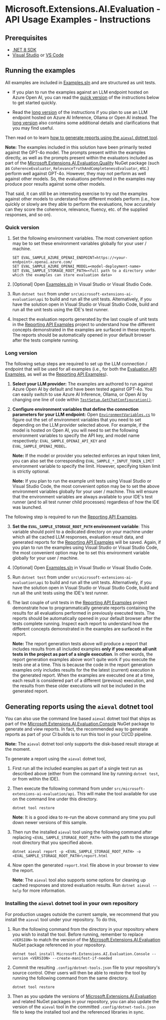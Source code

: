 # Microsoft.Extensions.AI.Evaluation - API Usage Examples - Instructions

## Prerequisites

- [.NET 8 SDK](https://dotnet.microsoft.com/download/dotnet/8.0)
- [Visual Studio](https://visualstudio.microsoft.com/downloads/) or [VS Code](https://visualstudio.microsoft.com/downloads/)

## Running the examples

All examples are included in [Examples.sln](./Examples.sln) and are structured as unit tests.

* If you plan to run the examples against an LLM endpoint hosted on Azure Open AI, you can read the
  [quick version](#quick-version) of the instructions below to get started quickly.

* Read the [long version](#long-version) of the instructions if you plan to use an LLM endpoint hosted on Azure AI
  Inference, Ollama or Open AI instead. The [long version](#long-version) also contains some additional details and
  clarifications that you may find useful.

Then read on to learn
[how to generate reports using the `aieval` dotnet tool](#generating-reports-using-the-aieval-dotnet-tool).

**Note:** The examples included in this solution have been primarily tested against the GPT-4o model. The prompts
present within the examples directly, as well as the prompts present within the evaluators included as part of the
[Microsoft.Extensions.AI.Evaluation.Quality](https://www.nuget.org/packages/Microsoft.Extensions.AI.Evaluation.Quality)
NuGet package (such as `CoherenceEvaluator`, `RelevanceTruthAndCompletenessEvaluator`, etc.) perform well against
GPT-4o. However, they may not perform as well against other models. So, the evaluations performed in the examples may
produce poor results against some other models.

That said, it can still be an interesting exercise to try out the examples against other models to understand how
different models perform (i.e., how quickly or slowly are they able to perform the evaluations, how accurately can they
score the coherence, relevance, fluency, etc. of the supplied responses, and so on).

### Quick version

1. Set the following environment variables. The most convenient option may be to set these environment variables
   globally for your user / machine.

   ```
   SET EVAL_SAMPLE_AZURE_OPENAI_ENDPOINT=https://<your-endpoint>.openai.azure.com/
   SET EVAL_SAMPLE_AZURE_OPENAI_MODEL=<model-deployment-name>
   SET EVAL_SAMPLE_STORAGE_ROOT_PATH=<full path to a directory under which the examples can store evaluation data>
   ```

2. [Optional] Open [Examples.sln](./Examples.sln) in Visual Studio or Visual Studio Code.

3. Run `dotnet test` from under `src\microsoft-extensions-ai-evaluation\api` to build and run all the unit tests.
   Alternatively, if you have the solution open in Visual Studio or Visual Studio Code, build and run all the unit
   tests using the IDE's test runner.

4. Inspect the evaluation reports generated by the last couple of unit tests in the
   [Reporting API Examples](./reporting/README.md) project to understand how the different concepts demonstrated in the
   examples are surfaced in these reports. The reports should be automatically opened in your default browser after the
   tests complete running.

### Long version

The following setup steps are required to set up the LLM connection / endpoint that will be used for all examples
(i.e., for both the [Evaluation API Examples](./evaluation/README.md), as well as the
[Reporting API Examples](./reporting/README.md)).

1. **Select your LLM provider:** The examples are authored to run against Azure Open AI by default and have been tested
   against GPT-4o. You can easily switch to use Azure AI Inference, Ollama, or Open AI by changing one line of code
   within [`TestSetup.GetChatConfiguration()`](./evaluation/Setup/TestSetup.cs#L25).

2. **Configure environment variables that define the connection parameters for your LLM endpoint:** Open
   [`EnvironmentVariables.cs`](./evaluation/Setup/EnvironmentVariables.cs) to figure out the set of environment
   variables that you need to set depending on the LLM provider selected above. For example, if the model is hosted on
   Open AI, you will need to set the following environment variables to specify the API key, and model name
   respectively:
   `EVAL_SAMPLE_OPENAI_API_KEY` and `EVAL_SAMPLE_OPENAI_MODEL`.

   **Note:** If the model or provider you selected enforces an input token limit, you can also set the corresponding
   `EVAL_SAMPLE_*_INPUT_TOKEN_LIMIT` environment variable to specify the limit. However, specifying token limit is
   strictly optional.

   **Note:** If you plan to run the example unit tests using Visual Studio or Visual Studio Code, the most convenient
   option may be to set the above environment variables globally for your user / machine. This will ensure that the
   environment variables are always available to your IDE's test runner (and to all test runner child processes)
   regardless of how the IDE was launched.

The following step is required to run the [Reporting API Examples](./reporting/README.md).

3. **Set the `EVAL_SAMPLE_STORAGE_ROOT_PATH` environment variable**: This variable should point to a dedicated
   directory on your machine under which all the cached LLM responses, evaluation result data, and generated
   reports for the [Reporting API Examples](./reporting/README.md) will be saved. Again, if you plan to run
   the examples using Visual Studio or Visual Studio Code, the most convenient option may be to set this
   environment variable globally for your user / machine.

4. [Optional] Open [Examples.sln](./Examples.sln) in Visual Studio or Visual Studio Code.

5. Run `dotnet test` from under `src\microsoft-extensions-ai-evaluation\api` to build and run all the unit tests.
   Alternatively, if you have the solution open in Visual Studio or Visual Studio Code, build and run all the unit
   tests using the IDE's test runner.

6. The last couple of unit tests in the [Reporting API Examples](./reporting/README.md) project demonstrate how to
   programmatically generate reports containing the results for all evaluations performed in previously executed tests.
   The reports should be automatically opened in your default browser after the tests complete running. Inspect each
   report to understand how the different concepts demonstrated in the examples are surfaced in the report.

   **Note:** The report generation tests above will produce a report that includes results from all included
   examples **only if you execute all unit tests in the project as part of a single execution**. In other words, the
   report generation examples above won't quite work if you execute the tests one at a time. This is because the code
   in the report generation examples only includes results for the the latest (current) execution in the generated
   report. When the examples are executed one at a time, each result is considered part of a different (previous)
   execution, and the results from these older executions will not be included in the generated report.

## Generating reports using the `aieval` dotnet tool

You can also use the command line based `aieval` dotnet tool that ships as part of the
[Microsoft.Extensions.AI.Evaluation.Console](https://www.nuget.org/packages/Microsoft.Extensions.AI.Evaluation.Console)
NuGet package to generate and view reports. In fact, the recommended way to generate reports as part of your CI builds
is to run this tool in your CI/CD pipeline.

**Note:** The `aieval` dotnet tool only supports the disk-based result storage at the moment.

To generate a report using the `aieval` dotnet tool,

1. First run all the included examples as part of a single test run as described above (either from the command line by
   running `dotnet test`, or from within the IDE).
   
2. Then execute the following command from under `src/microsoft-extensions-ai-evaluation/api`. This will make the tool
   available for use on the command line under this directory.

   ```
   dotnet tool restore
   ```

   **Note**: It is a good idea to re-run the above command any time you pull down newer versions of this sample.

3. Then run the installed `aieval` tool using the following command after replacing `<EVAL_SAMPLE_STORAGE_ROOT_PATH>`
   with the path to the storage root directory that you specified above.

   ```
   dotnet aieval report -p <EVAL_SAMPLE_STORAGE_ROOT_PATH> -o <EVAL_SAMPLE_STORAGE_ROOT_PATH>\report.html
   ```

4. Now open the generated `report.html` file above in your browser to view the report.

   **Note**: The `aieval` tool also supports some options for cleaning up cached responses and stored evaluation
   results. Run `dotnet aieval --help` for more information.

### Installing the `aieval` dotnet tool in your own repository

For production usages outside the current sample, we recommend that you install the `aieval` tool under
your repository. To do this,

1. Run the following command from the directory in your repository where you wish to install the tool. Before running,
   remember to replace `<VERSION>` to match the version of the
   [Microsoft.Extensions.AI.Evaluation](https://www.nuget.org/packages/Microsoft.Extensions.AI.Evaluation)
   NuGet package referenced in your repository.

   ```
   dotnet tool install Microsoft.Extensions.AI.Evaluation.Console --version <VERSION> --create-manifest-if-needed
   ```

2. Commit the resulting `.config/dotnet-tools.json` file to your repository's source control. Other users will then be
   able to restore the tool by running the following command from the same directory.
   
   ```
   dotnet tool restore
   ```

3. Then as you update the versions of
   [Microsoft.Extensions.AI.Evaluation](https://www.nuget.org/packages/Microsoft.Extensions.AI.Evaluation) and related
   NuGet packages in your repository, you can also update the version of the `aieval` tool in the committed
   `.config/dotnet-tools.json` file to keep the installed tool and the referenced libraries in sync.
